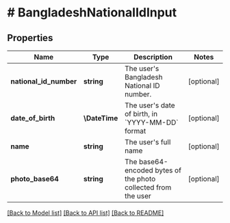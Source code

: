 # # BangladeshNationalIdInput

## Properties

Name | Type | Description | Notes
------------ | ------------- | ------------- | -------------
**national_id_number** | **string** | The user&#39;s Bangladesh National ID number. | [optional]
**date_of_birth** | **\DateTime** | The user&#39;s date of birth, in &#x60;YYYY-MM-DD&#x60; format | [optional]
**name** | **string** | The user&#39;s full name | [optional]
**photo_base64** | **string** | The base64-encoded bytes of the photo collected from the user | [optional]

[[Back to Model list]](../../README.md#models) [[Back to API list]](../../README.md#endpoints) [[Back to README]](../../README.md)
